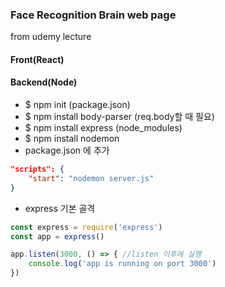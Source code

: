 ### Face Recognition Brain web page
from udemy lecture

#### Front(React)

#### Backend(Node)

* $ npm init (package.json)
* $ npm install body-parser (req.body할 때 필요)
* $ npm install express (node_modules)
* $ npm install nodemon
* package.json 에 추가

``` json
"scripts": {
    "start": "nodemon server.js"
}
```

* express 기본 골격
``` js
const express = require('express')
const app = express()

app.listen(3000, () => { //listen 이후에 실행
    console.log('app is running on port 3000')
})
```
